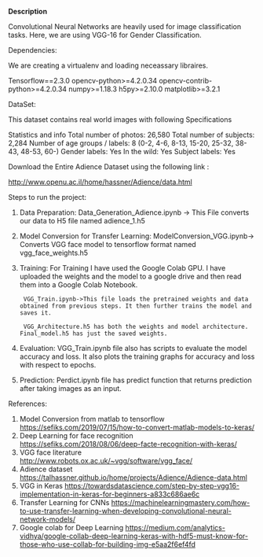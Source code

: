 **Description**

Convolutional Neural Networks are heavily used for image classification tasks. 
Here, we are using VGG-16 for Gender Classification.

Dependencies:

We are creating a virtualenv and loading neceassary libraires.

Tensorflow==2.3.0
opencv-python>=4.2.0.34
opencv-contrib-python>=4.2.0.34
numpy>=1.18.3
h5py>=2.10.0
matplotlib>=3.2.1


DataSet:

This dataset contains real world images with following Specifications

Statistics and info
Total number of photos: 26,580
Total number of subjects: 2,284
Number of age groups / labels: 8 (0-2, 4-6, 8-13, 15-20, 25-32, 38-43, 48-53, 60-)
Gender labels: Yes
In the wild: Yes
Subject labels: Yes

Download the Entire Adience Dataset using the following link :

http://www.openu.ac.il/home/hassner/Adience/data.html

Steps to run the project:

1. Data Preparation:
		Data_Generation_Adience.ipynb -> This File converts our data to H5 file named adience_1.h5

2. Model Conversion for Transfer Learning:
		ModelConversion_VGG.ipynb-> Converts VGG face model to tensorflow format named vgg_face_weights.h5 

3. Training:
		For Training I have used the Google Colab GPU. I have uploaded the weights and the model to a google drive and then read them into a Google Colab Notebook.

		VGG_Train.ipynb->This file loads the pretrained weights and data obtained from previous steps. It then further trains the model and saves it.
		
		VGG_Architecture.h5 has both the weights and model architecture. Final_model.h5 has just the saved weights. 

4. Evaluation:
		VGG_Train.ipynb file also has scripts to evaluate the model accuracy and loss. It also plots the training graphs for accuracy and loss with respect to epochs.

5. Prediction:
		Perdict.ipynb file has predict function that returns prediction after taking images as an input.
		
		
References:
1. Model Conversion from matlab to tensorflow https://sefiks.com/2019/07/15/how-to-convert-matlab-models-to-keras/
2. Deep Learning for face recognition https://sefiks.com/2018/08/06/deep-facte-recognition-with-keras/
3. VGG face literature http://www.robots.ox.ac.uk/~vgg/software/vgg_face/
4. Adience dataset https://talhassner.github.io/home/projects/Adience/Adience-data.html
5. VGG in Keras https://towardsdatascience.com/step-by-step-vgg16-implementation-in-keras-for-beginners-a833c686ae6c
6. Transfer Learning for CNNs https://machinelearningmastery.com/how-to-use-transfer-learning-when-developing-convolutional-neural-network-models/	
7. Google colab for Deep Learning https://medium.com/analytics-vidhya/google-collab-deep-learning-keras-with-hdf5-must-know-for-those-who-use-collab-for-building-img-e5aa2f6ef4fd






